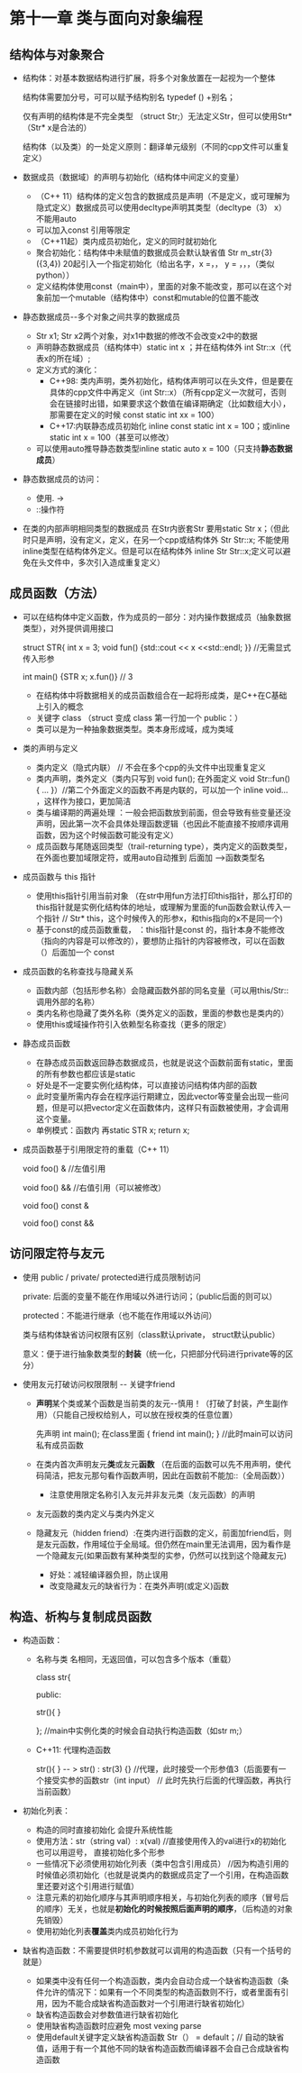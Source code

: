 # 第十一章 类与面向对象编程

## 结构体与对象聚合

- 结构体：对基本数据结构进行扩展，将多个对象放置在一起视为一个整体

  结构体需要加分号，可可以赋予结构别名 typedef () +别名；

  仅有声明的结构体是不完全类型 （struct Str;）无法定义Str，但可以使用Str* （Str* x是合法的）

  结构体（以及类）的一处定义原则：翻译单元级别（不同的cpp文件可以重复定义）

- 数据成员（数据域）的声明与初始化（结构体中间定义的变量）
  - （C++ 11）结构体的定义包含的数据成员是声明（不是定义，或可理解为隐式定义）数据成员可以使用decltype声明其类型（decltype（3） x）不能用auto
  - 可以加入const 引用等限定
  - （C++11起）类内成员初始化，定义的同时就初始化
  - 聚合初始化：结构体中未赋值的数据成员会默认缺省值 Str m_str{3} ({3,4}) 20起引入一个指定初始化（给出名字，x  =，， y = ，，，（类似python））
  - 定义结构体使用const（main中），里面的对象不能改变，那可以在这个对象前加一个mutable（结构体中）const和mutable的位置不能改
  
- 静态数据成员--多个对象之间共享的数据成员
  - Str x1; Str x2两个对象，对x1中数据的修改不会改变x2中的数据
  - 声明静态数据成员（结构体中）static int x ；并在结构体外 int Str::x（代表x的所在域）;
  - 定义方式的演化：
    - C++98: 类内声明，类外初始化，结构体声明可以在头文件，但是要在具体的cpp文件中再定义（int Str::x）（所有cpp定义一次就可，否则会在链接时出错，如果要求这个数值在编译期确定（比如数组大小），那需要在定义的时候 const static int xx = 100）
    - C++17:内联静态成员初始化 inline const static int x = 100；或inline static int x = 100（甚至可以修改）
  - 可以使用auto推导静态数类型inline static auto x = 100（只支持**静态数据成员**）
  
- 静态数据成员的访问：
  - 使用. ->
  - ::操作符
  
- 在类的内部声明相同类型的数据成员 在Str内嵌套Str 要用static Str x；（但此时只是声明，没有定义，定义，在另一个cpp或结构体外 Str Str::x;  不能使用inline类型在结构体外定义。但是可以在结构体外 inline Str Str::x;定义可以避免在头文件中，多次引入造成重复定义）

## 成员函数（方法）

- 可以在结构体中定义函数，作为成员的一部分：对内操作数据成员（抽象数据类型），对外提供调用接口

  struct STR{ int x  = 3;  void fun() {std::cout << x <<std::endl; }}  //无需显式传入形参

  int main() {STR x; x.fun()} // 3

  - 在结构体中将数据相关的成员函数组合在一起将形成类，是C++在C基础上引入的概念
  - 关键字 class （struct 变成 class 第一行加一个 public：）
  - 类可以是为一种抽象数据类型。类本身形成域，成为类域

- 类的声明与定义

  - 类内定义（隐式内联） // 不会在多个cpp的头文件中出现重复定义
  - 类内声明，类外定义（类内只写到 void fun();  在外面定义 void Str::fun() { ... }）//第二个外面定义的函数不再是内联的，可以加一个 inline void... ，这样作为接口，更加简洁
  - 类与编译期的两遍处理 ：一般会把函数放到前面，但会导致有些变量还没声明，因此第一次不会具体处理函数逻辑（也因此不能直接不按顺序调用函数，因为这个时候函数可能没有定义）
  - 成员函数与尾随返回类型（trail-returning type），类内定义的函数类型，在外面也要加域限定符，或用auto自动推到 后面加 —>函数类型名

- 成员函数与 this 指针

  - 使用this指针引用当前对象 （在str中用fun方法打印this指针，那么打印的this指针就是实例化结构体的地址，或理解为里面的fun函数会默认传入一个指针 // Str* this，这个时候传入的形参x，和this指向的x不是同一个)
  - 基于const的成员函数重载， ：this指针是const 的，指针本身不能修改（指向的内容是可以修改的），要想防止指针的内容被修改，可以在函数（）后面加一个 const

- 成员函数的名称查找与隐藏关系

  - 函数内部（包括形参名称）会隐藏函数外部的同名变量（可以用this/Str::调用外部的名称）
  - 类内名称也隐藏了类外名称（类外定义的函数，里面的参数也是类内的）
  - 使用this或域操作符引入依赖型名称查找（更多的限定）

- 静态成员函数

  - 在静态成员函数返回静态数据成员，也就是说这个函数前面有static，里面的所有参数也都应该是static
  - 好处是不一定要实例化结构体，可以直接访问结构体内部的函数
  - 此时变量所需内存会在程序运行期建立，因此vector等变量会出现一些问题，但是可以把vector定义在函数体内，这样只有函数被使用，才会调用这个变量。
  - 单例模式：函数内 再static STR x; return x;

- 成员函数基于引用限定符的重载（C++ 11）

  void foo() & //左值引用

  void foo() &&  //右值引用（可以被修改）

  void foo() const &

  void foo() const &&

## 访问限定符与友元

- 使用 public / private/ protected进行成员限制访问

  private: 后面的变量不能在作用域以外进行访问；（public后面的则可以）

  protected：不能进行继承（也不能在作用域以外访问）

  类与结构体缺省访问权限有区别（class默认private， struct默认public）

  意义：便于进行抽象数类型的**封装**（统一化，只把部分代码进行private等的区分）

- 使用友元打破访问权限限制 -- 关键字friend 

  - **声明**某个类或某个函数是当前类的友元--慎用！（打破了封装，产生副作用）（只能自己授权给别人，可以放在授权类的任意位置）

    先声明 int main();   在class里面 { friend int main(); } //此时main可以访问私有成员函数

  - 在类内首次声明友元**类**或友元**函数**   （在后面的函数可以先不用声明，使代码简洁，把友元那句看作函数声明，因此在函数前不能加::（全局函数））

    - 注意使用限定名称引入友元并非友元类（友元函数）的声明

  - 友元函数的类内定义与类内外定义

  - 隐藏友元（hidden friend）:在类内进行函数的定义，前面加friend后，则是友元函数，作用域位于全局域。但仍然在main里无法调用，因为看作是一个隐藏友元(如果函数有某种类型的实参，仍然可以找到这个隐藏友元)

    - 好处：减轻编译器负担，防止误用
    - 改变隐藏友元的缺省行为：在类外声明(或定义)函数

## 构造、析构与复制成员函数

- 构造函数：

  - 名称与类 名相同，无返回值，可以包含多个版本（重载）

    class str{

    public:

      str(){ }

    };  //main中实例化类的时候会自动执行构造函数（如str m;）

  - C++11: 代理构造函数

     str(){ }   -- > str() : str(3) {}  //代理，此时接受一个形参值3（后面要有一个接受实参的函数str（int input） // 此时先执行后面的代理函数，再执行当前函数）

- 初始化列表：

  - 构造的同时直接初始化 会提升系统性能
  - 使用方法：str（string val）: x(val)  //直接使用传入的val进行x的初始化 也可以用逗号， 直接初始化多个形参
  - 一些情况下必须使用初始化列表（类中包含引用成员） //因为构造引用的时候值必须初始化（也就是说类内的数据成员定了一个引用，在构造函数里还要对这个引用进行赋值）
  - 注意元素的初始化顺序与其声明顺序相关，与初始化列表的顺序（冒号后的顺序）无关，也就是**初始化的时候按照后面声明的顺序**，（后构造的对象先销毁）
  - 使用初始化列表**覆盖**类内成员初始化行为

- 缺省构造函数：不需要提供时机参数就可以调用的构造函数（只有一个括号的就是）

  - 如果类中没有任何一个构造函数，类内会自动合成一个缺省构造函数（条件允许的情况下：如果有一个不同类型的构造函数则不行，或者里面有引用，因为不能合成缺省构造函数对一个引用进行缺省初始化）
  - 缺省构造函数会对参数值进行缺省初始化
  - 使用缺省构造函数时应避免  most vexing parse
  - 使用default关键字定义缺省构造函数  Str（） = default；// 自动的缺省值，适用于有一个其他不同的缺省构造函数而编译器不会自己合成缺省构造函数

